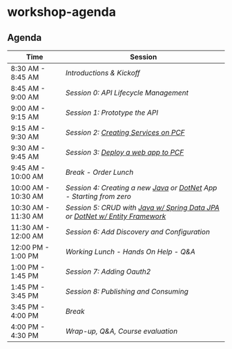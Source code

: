 # workshop-agenda

## Agenda

Time | Session
---- | -------
8:30 AM - 8:45 AM   | _Introductions & Kickoff_
8:45 AM - 9:00 AM   | _Session 0: API Lifecycle Management_
9:00 AM - 9:15 AM   | _Session 1: Prototype the API_ 
9:15 AM - 9:30 AM   | _Session 2: [Creating Services on PCF](https://github.com/cts-workshop-12-2018/creating-services)_
9:30 AM - 9:45 AM   | _Session 3: [Deploy a web app to PCF](https://github.com/cts-workshop-12-2018/angular7-m0)_
9:45 AM - 10:00 AM  | _Break - Order Lunch_
10:00 AM - 10:30 AM | _Session 4: Creating a new [Java](https://github.com/cts-workshop-12-2018/spring-employee-service-m1) or [DotNet](https://github.com/cts-workshop-12-2018/dotnet-employee-service-m1) App - Starting from zero_
10:30 AM - 11:30 AM | _Session 5: CRUD with [Java w/ Spring Data JPA](https://github.com/cts-workshop-12-2018/spring-employee-service-m2) or [DotNet w/ Entity Framework](https://github.com/cts-workshop-12-2018/dotnet-employee-service-m2)_
11:30 AM - 12:00 AM | _Session 6: Add Discovery and Configuration_
12:00 PM - 1:00 PM  | _Working Lunch - Hands On Help - Q&A_
1:00 PM - 1:45 PM   | _Session 7: Adding Oauth2_
1:45 PM - 3:45 PM   | _Session 8: Publishing and Consuming_
3:45 PM - 4:00 PM   | _Break_
4:00 PM - 4:30 PM   | _Wrap-up, Q&A, Course evaluation_